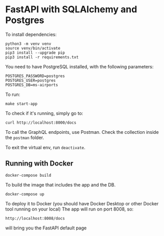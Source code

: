 # FastAPI with SQLAlchemy and Postgres

To install dependencies:
```
python3 -m venv venv
source venv/bin/activate
pip3 install --upgrade pip
pip3 install -r requirements.txt
```

You need to have PostgreSQL installed, with the following parameters:
```
POSTGRES_PASSWORD=postgres
POSTGRES_USER=postgres
POSTGRES_DB=ms-airports
```

To run:
```
make start-app
```

To check if it's running, simply go to:

```
curl http://localhost:8000/docs
```


To call the GraphQL endpoints, use Postman. Check the collection inside the `postman` folder.


To exit the virtual env, run `deactivate`.


## Running with Docker ##

```
docker-compose build 
```
To build the image that includes the app and the DB.

```
docker-compose up
```
To deploy it to Docker (you should have Docker Desktop or other Docker tool running on your local)
The app will run on port 8008, so:
```
http://localhost:8008/docs
```
will bring you the FastAPI default page